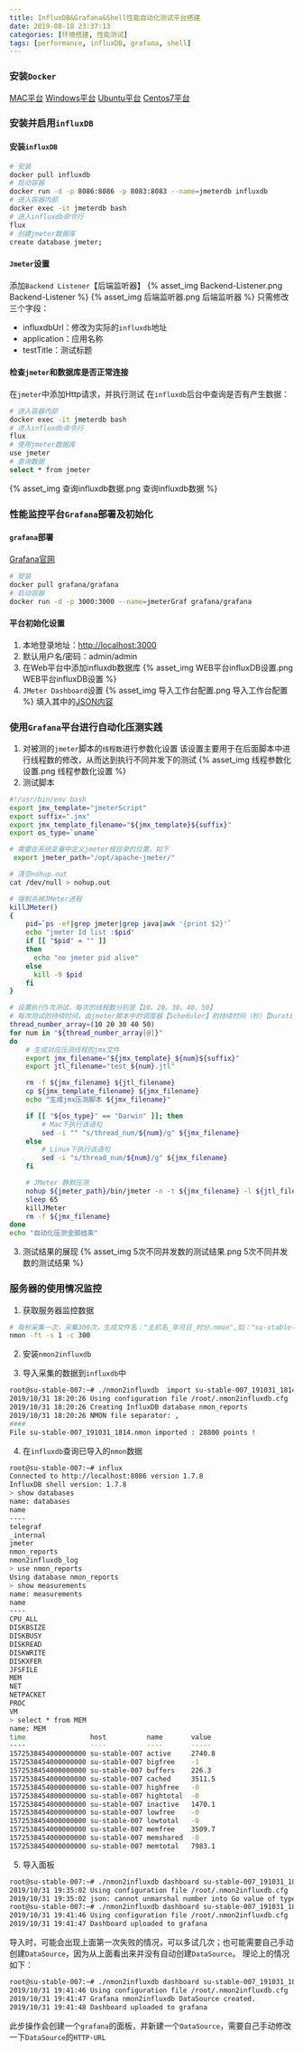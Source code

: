 ```yaml
---
title: InfluxDB&Grafana&Shell性能自动化测试平台搭建
date: 2019-08-18 23:37:13
categories: [环境搭建, 性能测试]
tags: [performance, influxDB, grafana, shell]
---
```


### 安装`Docker`
[MAC平台](https://download.docker.com/mac/stable/Docker.dmg)
[Windows平台](https://download.docker.com/win/stable/Docker%20for%20Windows%20Installer.exe)
[Ubuntu平台](https://www.runoob.com/docker/ubuntu-docker-install.html)
[Centos7平台](https://blog.csdn.net/xinzhifu1/article/details/83579256)

  <!--more-->

### 安装并启用`influxDB`
#### 安装`influxDB`
```bash
# 安装
docker pull influxdb
# 启动容器
docker run -d -p 8086:8086 -p 8083:8083 --name=jmeterdb influxdb
# 进入容器内部
docker exec -it jmeterdb bash
# 进入influxdb命令行
flux
# 创建jmeter数据库
create database jmeter;
```

#### `Jmeter`设置
添加`Backend Listener`【后端监听器】
{% asset_img Backend-Listener.png Backend-Listener %}
{% asset_img 后端监听器.png 后端监听器 %}
只需修改三个字段：
  - influxdbUrl：修改为实际的`influxdb`地址
  - application：应用名称
  - testTitle：测试标题

#### 检查`jmeter`和数据库是否正常连接
在`jmeter`中添加Http请求，并执行测试
在`influxdb`后台中查询是否有产生数据：
```bash
# 进入容器内部
docker exec -it jmeterdb bash
# 进入influxdb命令行
flux
# 使用jmeter数据库
use jmeter
# 查询数据
select * from jmeter
```
{% asset_img 查询influxdb数据.png 查询influxdb数据 %}

### 性能监控平台`Grafana`部署及初始化
#### `grafana`部署
[Grafana官网](https://grafana.com/docs/)
```bash
# 安装
docker pull grafana/grafana
# 启动容器
docker run -d -p 3000:3000 --name=jmeterGraf grafana/grafana
```

#### 平台初始化设置
1. 本地登录地址：[http://localhost:3000](http://localhost:3000)
2. 默认用户名/密码：admin/admin
3. 在Web平台中添加influxdb数据库
{% asset_img WEB平台influxDB设置.png WEB平台influxDB设置 %}
4. `JMeter Dashboard`设置
{% asset_img 导入工作台配置.png 导入工作台配置 %}
填入其中的[JSON内容](https://github.com/shadow000902/iJmeter/blob/master/shell/jmeter_dashboard.json)

### 使用`Grafana`平台进行自动化压测实践
1. 对被测的`jmeter`脚本的`线程数`进行参数化设置
该设置主要用于在后面脚本中进行线程数的修改，从而达到执行不同并发下的测试
{% asset_img 线程参数化设置.png 线程参数化设置 %}
2. 测试脚本
```bash
#!/usr/bin/env bash
export jmx_template="jmeterScript"
export suffix=".jmx"
export jmx_template_filename="${jmx_template}${suffix}"
export os_type=`uname`

# 需要在系统变量中定义jmeter根目录的位置，如下
 export jmeter_path="/opt/apache-jmeter/"

# 清空nohup.out
cat /dev/null > nohup.out

# 强制杀掉JMeter进程
killJMeter()
{
    pid=`ps -ef|grep jmeter|grep java|awk '{print $2}'`
    echo "jmeter Id list :$pid"
    if [[ "$pid" = "" ]]
    then
      echo "no jmeter pid alive"
    else
      kill -9 $pid
    fi
}

# 设置执行5次测试，每次的线程数分别是【10、20、30、40、50】
# 每次测试的持续时间，由jmeter脚本中的调度器【Scheduler】的持续时间（秒）【Duration(seconds)】来定
thread_number_array=(10 20 30 40 50)
for num in "${thread_number_array[@]}"
do
    # 生成对应压测线程的jmx文件
    export jmx_filename="${jmx_template}_${num}${suffix}"
    export jtl_filename="test_${num}.jtl"

    rm -f ${jmx_filename} ${jtl_filename}
    cp ${jmx_template_filename} ${jmx_filename}
    echo "生成jmx压测脚本 ${jmx_filename}"

    if [[ "${os_type}" == "Darwin" ]]; then
        # Mac下执行该语句
        sed -i "" "s/thread_num/${num}/g" ${jmx_filename}
    else
        # Linux下执行该语句
        sed -i "s/thread_num/${num}/g" ${jmx_filename}
    fi

    # JMeter 静默压测
    nohup ${jmeter_path}/bin/jmeter -n -t ${jmx_filename} -l ${jtl_filename} &
    sleep 65
    killJMeter
    rm -f ${jmx_filename}
done
echo "自动化压测全部结束"
```
3. 测试结果的展现
{% asset_img 5次不同并发数的测试结果.png 5次不同并发数的测试结果 %}

### 服务器的使用情况监控
1. 获取服务器监控数据
```bash
# 每秒采集一次，采集300次，生成文件名："主机名_年月日_时分.nmon",如："su-stable-007_191031_1814.nmon"
nmon -ft -s 1 -c 300
```
2. 安装`nmon2influxdb`

3. 导入采集的数据到`influxdb`中
```bash
root@su-stable-007:~# ./nmon2influxdb  import su-stable-007_191031_1814.nmon 
2019/10/31 18:20:26 Using configuration file /root/.nmon2influxdb.cfg
2019/10/31 18:20:26 Creating InfluxDB database nmon_reports
2019/10/31 18:20:26 NMON file separator: ,
####
File su-stable-007_191031_1814.nmon imported : 28800 points !
```
4. 在`influxdb`查询已导入的`nmon`数据
```bash
root@su-stable-007:~# influx
Connected to http://localhost:8086 version 1.7.8
InfluxDB shell version: 1.7.8
> show databases
name: databases
name
----
telegraf
_internal
jmeter
nmon_reports
nmon2influxdb_log
> use nmon_reports
Using database nmon_reports
> show measurements
name: measurements
name
----
CPU_ALL
DISKBSIZE
DISKBUSY
DISKREAD
DISKWRITE
DISKXFER
JFSFILE
MEM
NET
NETPACKET
PROC
VM
> select * from MEM
name: MEM
time                host          name       value
----                ----          ----       -----
1572538454000000000 su-stable-007 active     2740.8
1572538454000000000 su-stable-007 bigfree    -1
1572538454000000000 su-stable-007 buffers    226.3
1572538454000000000 su-stable-007 cached     3511.5
1572538454000000000 su-stable-007 highfree   -0
1572538454000000000 su-stable-007 hightotal  -0
1572538454000000000 su-stable-007 inactive   1470.1
1572538454000000000 su-stable-007 lowfree    -0
1572538454000000000 su-stable-007 lowtotal   -0
1572538454000000000 su-stable-007 memfree    3509.7
1572538454000000000 su-stable-007 memshared  -0
1572538454000000000 su-stable-007 memtotal   7983.1
```
5. 导入面板
```bash
root@su-stable-007:~# ./nmon2influxdb dashboard su-stable-007_191031_1814.nmon 
2019/10/31 19:35:02 Using configuration file /root/.nmon2influxdb.cfg
2019/10/31 19:35:02 json: cannot unmarshal number into Go value of type grafanaclient.DataSourcePlugin
root@su-stable-007:~# ./nmon2influxdb dashboard su-stable-007_191031_1814.nmon 
2019/10/31 19:41:46 Using configuration file /root/.nmon2influxdb.cfg
2019/10/31 19:41:47 Dashboard uploaded to grafana
```
导入时，可能会出现上面第一次失败的情况，可以多试几次；也可能需要自己手动创建`DataSource`，因为从上面看出来并没有自动创建`DataSource`。
理论上的情况如下：
```bash
root@su-stable-007:~# ./nmon2influxdb dashboard su-stable-007_191031_1814.nmon 
2019/10/31 19:41:46 Using configuration file /root/.nmon2influxdb.cfg
2019/10/31 19:41:47 Grafana nmon2influxdb DataSource created.
2019/10/31 19:41:48 Dashboard uploaded to grafana
```
此步操作会创建一个`grafana`的面板，并新建一个`DataSource`，需要自己手动修改一下`DataSource`的`HTTP-URL`

